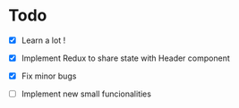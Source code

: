 # Todo

- [x] Learn a lot !

- [x] Implement Redux to share state with Header component

- [x] Fix minor bugs

- [ ] Implement new small funcionalities